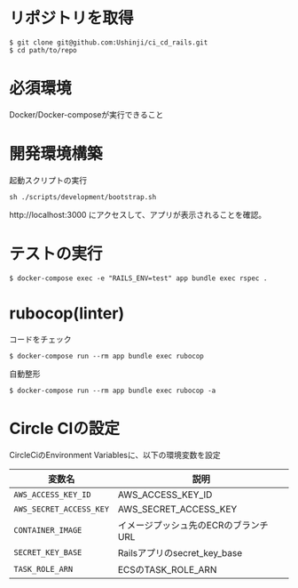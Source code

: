 # リポジトリを取得

```
$ git clone git@github.com:Ushinji/ci_cd_rails.git
$ cd path/to/repo
```

# 必須環境

Docker/Docker-composeが実行できること

# 開発環境構築

起動スクリプトの実行

```
sh ./scripts/development/bootstrap.sh
```

http://localhost:3000 にアクセスして、アプリが表示されることを確認。

# テストの実行

```
$ docker-compose exec -e "RAILS_ENV=test" app bundle exec rspec .
```

# rubocop(linter)

コードをチェック

```
$ docker-compose run --rm app bundle exec rubocop
```

自動整形

```
$ docker-compose run --rm app bundle exec rubocop -a
```

# Circle CIの設定

CircleCiのEnvironment Variablesに、以下の環境変数を設定

|変数名  |説明  |
|---|---|
|`AWS_ACCESS_KEY_ID`|AWS_ACCESS_KEY_ID|
|`AWS_SECRET_ACCESS_KEY`|AWS_SECRET_ACCESS_KEY|
|`CONTAINER_IMAGE`|イメージプッシュ先のECRのブランチURL|
|`SECRET_KEY_BASE`|Railsアプリのsecret_key_base|
|`TASK_ROLE_ARN`|ECSのTASK_ROLE_ARN|

